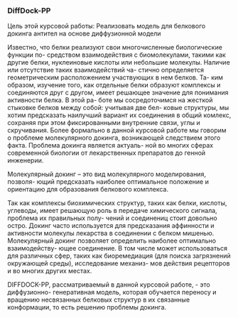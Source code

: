 ### DiffDock-PP

Цель этой курсовой работы: Реализовать модель для белкового докинга антител на
основе диффузионной модели


Известно, что белки реализуют свои многочисленные биологические функции по-
средством взаимодействия с биомолекулами, такими как другие белки, нуклеиновые
кислоты или небольшие молекулы. Наличие или отсутствие таких взаимодействий ча-
стично определяется геометрическим расположением участвующих в нем белков. Та-
ким образом, изучение того, как отдельные белки образуют комплексы и соединяются
друг с другом, имеет решающее значение для понимания активности белка. В этой ра-
боте мы сосредоточимся на жесткой стыковке белков между собой: учитывая две бел-
ковые структуры, мы хотим предсказать наилучший вариант их соединения в общий
комлекс, сохраняя при этом фиксированными внутренние связи, углы и скручивания.
Более формально в данной курсовой работе мы говорим о проблеме молекулярного
докинга, возникающей следствием этого факта. Проблема докинга является актуаль-
ной во многих сферах современной биологии от лекарственных препаратов до генной
инженерии.

Молекулярный докинг – это вид молекулярного моделирования, позволя-
ющий предсказать наиболее оптимальное положение и ориентацию для образования
белкового комплекса.


Так как комплексы биохимических структур, таких как белки, кислоты, углеводы,
имеет решающую роль в передаче химического сигнала, проблема их правильных полу-
чений и соединениц стоит довольно остро. Докинг часто используется для предсказания
аффинности и активности молекулы лекарства в соединении с белком мишенью.
Молекулярный докинг позволяет определить наиболее оптимально взаимодейству-
ющее соединение. В том числе может использоваться для различных сфер, таких как
биоремедиация (для поиска загрязнений окружающей среды), исследование механиз-
мов действия рецепторов и во многих других местах.


DIFFDOCK-PP, рассматриваемый в данной курсовой работе, - это диффузионно-
генеративная модель, которая обучается переносу и вращению несвязанных белковых
структур в их связанные конформации, то есть решению проблемы докинга.

